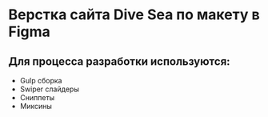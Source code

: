 # Верстка сайта Dive Sea по макету в Figma

## Для процесса разработки используются:
- Gulp сборка
- Swiper слайдеры
- Сниппеты
- Миксины
